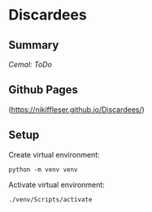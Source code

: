 # Discardees

## Summary
*Cemal: ToDo*

## Github Pages
(https://nikiffleser.github.io/Discardees/)

## Setup
Create virtual environment:
```console
python -m venv venv
```
Activate virtual environment:
```console
./venv/Scripts/activate
```